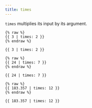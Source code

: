 ```yaml
---
title: times
---
```


`times` multiplies its input by its argument.

```liquid
{% raw %}
{{ 3 | times: 2 }}
{% endraw %}
```

```text
{{ 3 | times: 2 }}
```

```liquid
{% raw %}
{{ 24 | times: 7 }}
{% endraw %}
```

```text
{{ 24 | times: 7 }}
```

```liquid
{% raw %}
{{ 183.357 | times: 12 }}
{% endraw %}
```

```text
{{ 183.357 | times: 12 }}
```
